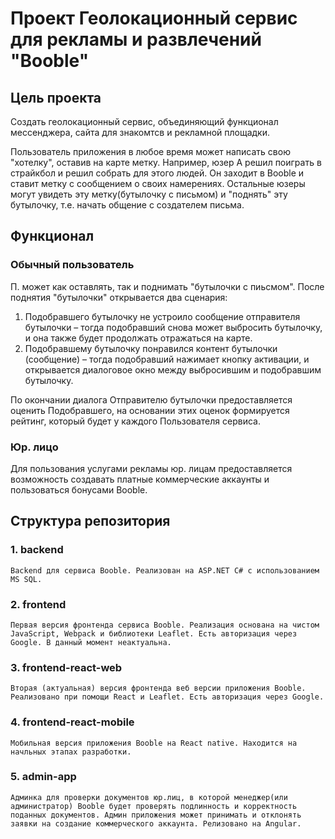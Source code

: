 # Проект Геолокационный сервис для рекламы и развлечений "Booble"

## Цель проекта
Создать геолокационный сервис, объединяющий функционал мессенджера, сайта для знакомтсв и рекламной площадки.

Пользователь приложения в любое время может написать  свою "хотелку", оставив на карте метку. Например, юзер А решил поиграть в страйкбол и решил собрать для этого людей. Он заходит в Booble и ставит метку с сообщением о своих намерениях. Остальные юзеры могут увидеть эту метку(бутылочку с письмом) и "поднять" эту бутылочку, т.е. начать общение с создателем письма.

## Функционал
### Обычный пользователь
П. может как оставлять, так и поднимать "бутылочки с пиьсмом". После поднятия "бутылочки" открывается два сценария:
1)    Подобравшего бутылочку не устроило сообщение отправителя бутылочки – тогда подобравший снова может выбросить бутылочку, и она также будет продолжать отражаться на карте. 
2)    Подобравшему бутылочку понравился контент бутылочки (сообщение) – тогда подобравший нажимает кнопку активации, и открывается диалоговое окно между выбросившим и подобравшим бутылочку. 
 
По окончании диалога Отправителю бутылочки предоставляется оценить Подобравшего, на основании этих оценок формируется рейтинг, который будет у каждого Пользователя сервиса. 
### Юр. лицо
Для пользования услугами рекламы юр. лицам предоставляется возможность создавать платные коммерческие аккаунты и пользоваться бонусами Booble.

## Структура репозитория
### 1. backend
    Backend для сервиса Booble. Реализован на ASP.NET C# с использованием MS SQL.
### 2. frontend
    Первая версия фронтенда сервиса Booble. Реализация основана на чистом JavaScript, Webpack и библиотеки Leaflet. Есть авторизация через Google. В данный момент неактуальна.
### 3. frontend-react-web
    Вторая (актуальная) версия фронтенда веб версии приложения Booble. Реализовано при помощи React и Leaflet. Есть авторизация через Google.

### 4. frontend-react-mobile
    Мобильная версия приложения Booble на React native. Находится на начльных этапах разработки.

### 5. admin-app
    Админка для проверки документов юр.лиц, в которой менеджер(или администратор) Booble будет проверять подлинность и корректность поданных документов. Админ приложения может принимать и отклонять заявки на создание коммерческого аккаунта. Релизовано на Angular.
